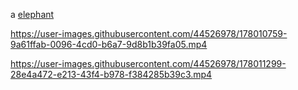 a
[elephant](mic/1.wav)


https://user-images.githubusercontent.com/44526978/178010759-9a61ffab-0096-4cd0-b6a7-9d8b1b39fa05.mp4




https://user-images.githubusercontent.com/44526978/178011299-28e4a472-e213-43f4-b978-f384285b39c3.mp4

